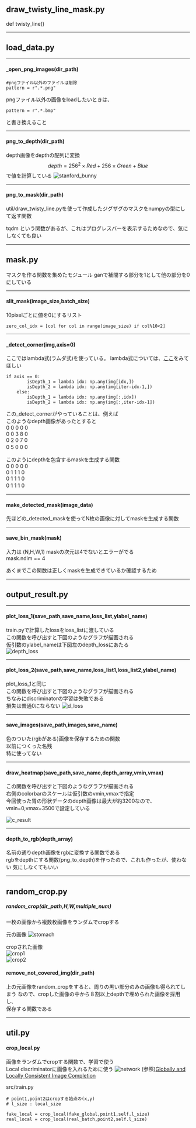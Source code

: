 ## draw_twisty_line_mask.py

def twisty_line()

---
## load_data.py

---
#### \_open_png_images(dir_path)
```
#pngファイル以外のファイルは削除
pattern = r".*.png"
```

pngファイル以外の画像をloadしたいときは、

```
pattern = r".*.bmp"
```

と書き換えること

---
#### png_to_depth(dir_path)
depth画像をdepthの配列に変換
$$
depth=256^2 \times Red+256 \times Green+Blue
$$
で値を計算している
![stanford_bunny](https://github.com/a20083/interp_gan/blob/master/image/bunny_1.png)  

---
#### png_to_mask(dir_path)
util/draw_twisty_line.pyを使って作成したジグザグのマスクをnumpyの型にして返す関数

tqdm という関数があるが、これはプログレスバーを表示するためなので、気にしなくても良い


---

## mask.py
マスクを作る関数を集めたモジュール
ganで補間する部分を1として他の部分を0にしている　

---
#### slit_mask(image_size,batch_size)

10pixelごとに値を0にするリスト
```
zero_col_idx = [col for col in range(image_size) if col%10<2]
```

---

#### \_detect\_corner(img,axis=0)

ここではlambda式(ラムダ式)を使っている。
lambda式については、[ここ](https://www.sejuku.net/blog/23677)をみてほしい
```
if axis == 0:
        isDepth_1 = lambda idx: np.any(img[idx,])
        isDepth_2 = lambda idx: np.any(img[iter-idx-1,])
    else:
        isDepth_1 = lambda idx: np.any(img[:,idx])
        isDepth_2 = lambda idx: np.any(img[:,iter-idx-1])
```

この_detect_cornerがやっていることは、例えば  
このようなdepth画像があったとすると  
0 0 0 0 0   
0 0 3 8 0  
0 2 0 7 0  
0 5 0 0 0　　

このようにdepthを包含するmaskを生成する関数  
0 0 0 0 0   
0 1 1 1 0  
0 1 1 1 0  
0 1 1 1 0　　

---
#### make_detected_mask(image_data)

先ほどの_detected_maskを使ってN枚の画像に対してmaskを生成する関数

---
#### save_bin_mask(mask)
入力は (N,H,W,1)
maskの次元は4でないとエラーがでる  
mask.ndim == 4

あくまでこの関数は正しくmaskを生成できているか確認するため

---
## output_result.py

---
#### plot_loss_1(save_path,save_name,loss_list,ylabel_name)
train.pyで計算したlossをloss_listに渡している    
この関数を呼び出すと下図のようなグラフが描画される  
仮引数のylabel_nameは下図左のdepth_lossにあたる  
![depth_loss](https://github.com/a20083/interp_gan/blob/master/image/depth_loss.png)


---
#### plot_loss_2(save_path,save_name,loss_list1,loss_list2,ylabel_name)
plot_loss_1と同じ  
この関数を呼び出すと下図のようなグラフが描画される  
ちなみにdiscriminatorの学習は失敗である  
損失は普通0にならない
![d_loss](https://github.com/a20083/interp_gan/blob/master/image/d_loss.png)

---
#### save_images(save_path,images,save_name)
色のついた(rgbがある)画像を保存するための関数  
以前につくった名残  
特に使ってない

---
#### draw_heatmap(save_path,save_name,depth_array,vmin,vmax)
この関数を呼び出すと下図のようなグラフが描画される  
右側のcolorbarのスケールは仮引数のvmin,vmaxで指定  
今回使った胃の形状データのdepth画像は最大が約3200なので、vmin=0,vmax=3500で設定している  

![c_result](https://github.com/a20083/interp_gan/blob/master/image/c_result30000_1.png)

---

#### depth_to_rgb(depth_array)

名前の通りdepth画像をrgbに変換する関数である  
rgbをdepthにする関数(png_to_depth)を作ったので、これも作ったが、使わない
気にしなくてもいい

---

## random_crop.py

##### random_crop(dir_path,H,W,multiple_num)
一枚の画像から複数枚画像をランダムでcropする

元の画像
![stomach](https://github.com/a20083/interp_gan/blob/master/image/0000-3b.bmp)

cropされた画像  
![crop1](https://github.com/a20083/interp_gan/blob/master/image/crop_0.png)  
![crop2](https://github.com/a20083/interp_gan/blob/master/image/crop_1.png)

#### remove_not_covered_img(dir_path)
上の元画像をrandom_cropをすると、周りの黒い部分のみの画像も得られてしまう
なので、cropした画像の中から８割以上depthで埋められた画像を採用し、  
保存する関数である


----
## util.py

#### crop_local.py

画像をランダムでcropする関数で、学習で使う  
Local discriminatorに画像を入れるために使う
![network](https://github.com/a20083/interp_gan/blob/master/image/glcic_network.png)
(参照)[Globally and Locally Consistent Image Completion](http://iizuka.cs.tsukuba.ac.jp/projects/completion/data/completion_sig2017.pdf)

src/train.py
```
# point1,point2はcropする始点の(x,y)
# l_size : local_size 

fake_local = crop_local(fake_global,point1,self.l_size)
real_local = crop_local(real_batch,point2,self.l_size)
```
